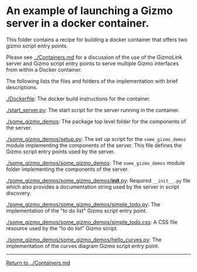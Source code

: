
# An example of launching a Gizmo server in a docker container.

This folder contains a recipe for building a docker container that offers two gizmo script
entry points.

Please see
<a href="../Containers.md">../Containers.md</a> for a discussion
of the use of the GizmoLink server and Gizmo script entry points
to serve multiple Gizmo interfaces from within a Docker container.

The following lists the files and folders of the implementation with brief descriptions.

<a href="./Dockerfile">./Dockerfile</a>:
The docker build instructions for the container.

<a href="./start_server.py">./start_server.py</a>:
The start script for the server running in the container.

<a href="./some_gizmo_demos">./some_gizmo_demos</a>:
The package top level folder for the components of the server.

<a href="./some_gizmo_demos/setup.py">./some_gizmo_demos/setup.py</a>:
The set up script for the `some_gizmo_demos` module implementing the components of the server.
This file defines the Gizmo script entry points used by the server.

<a href="./some_gizmo_demos/some_gizmo_demos">./some_gizmo_demos/some_gizmo_demos</a>:
The `some_gizmo_demos` module folder implementing the components of the server.

<a href="./some_gizmo_demos/some_gizmo_demos/__init__.py">./some_gizmo_demos/some_gizmo_demos/__init__.py</a>:
Required `__init__.py` file which also provides a documentation string used by the server
in script discovery.

<a href="./some_gizmo_demos/some_gizmo_demos/simple_todo.py">./some_gizmo_demos/some_gizmo_demos/simple_todo.py</a>:
The implementation of the "to do list" Gizmo script entry point.

<a href="./some_gizmo_demos/some_gizmo_demos/simple_todo.css">./some_gizmo_demos/some_gizmo_demos/simple_todo.css</a>:
A CSS file resource used by the "to do list" Gizmo script.

<a href="./some_gizmo_demos/some_gizmo_demos/hello_curves.py">./some_gizmo_demos/some_gizmo_demos/hello_curves.py</a>:
The implementation of the curves diagram Gizmo script entry point.

<hr>
<a href="../Containers.md">
Return to ../Containers.md
</a>
